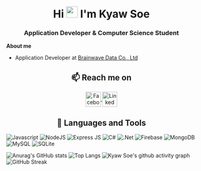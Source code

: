 <h1 align="center">Hi <img src="https://cultofthepartyparrot.com/parrots/hd/headbangingparrot.gif" width="30" height="30"/> I'm Kyaw Soe</h1>
<h3 align="center">Application Developer & Computer Science Student</h3>

**About me**

- Application Developer at [Brainwave Data Co., Ltd](https://www.brainwavedata.com/)

<h2  align="center">📫 Reach me on</h2>
<p align="center">
<a href="https://www.facebook.com/oo.kyawsoe.526" target="blank">
<img align="center" src="https://cdn-icons-png.flaticon.com/128/2504/2504903.png" alt="Facebook Profile" height="40" width="40" />
</a>
<a href="https://www.linkedin.com/in/kyaw-soe-328363223/" target="blank">
<img align="center" src="https://cdn-icons-png.flaticon.com/128/2504/2504923.png" alt="Linked Profile" height="40" width="40" />
</a>
</p>

<h2 align="center"> 🔭 Languages and Tools</h2>

![Javascript](https://img.shields.io/badge/javascript-6DA55F?style=for-the-badge&logo=node.js&logoColor=white)
![NodeJS](https://img.shields.io/badge/node.js-6DA55F?style=for-the-badge&logo=node.js&logoColor=white)
![Express JS](https://img.shields.io/badge/express.js-6DA55F?style=for-the-badge&logo=node.js&logoColor=white)
![C#](https://img.shields.io/badge/c%23-%23239120.svg?style=for-the-badge&logo=c-sharp&logoColor=white)
![.Net](https://img.shields.io/badge/.NET-5C2D91?style=for-the-badge&logo=.net&logoColor=white)
![Firebase](https://img.shields.io/badge/firebase-%23039BE5.svg?style=for-the-badge&logo=firebase)
![MongoDB](https://img.shields.io/badge/MongoDB-%234ea94b.svg?style=for-the-badge&logo=mongodb&logoColor=white)
![MySQL](https://img.shields.io/badge/mysql-%2300f.svg?style=for-the-badge&logo=mysql&logoColor=white)
![SQLite](https://img.shields.io/badge/sqlite-%2307405e.svg?style=for-the-badge&logo=sqlite&logoColor=white)

![Anurag's GitHub stats](https://github-readme-stats.vercel.app/api?username=kyawsoe-dev&show_icons=true&theme=github_dark)
![Top Langs](https://github-readme-stats.vercel.app/api/top-langs/?username=kyawsoe-dev&hide=javascript,html,css&layout=compact&theme=github_dark)
![Kyaw Soe's github activity graph](https://github-readme-activity-graph.vercel.app/graph?username=kyawsoe-dev&theme=github-compact)
![GitHub Streak](https://streak-stats.demolab.com?user=kyawsoe-dev&theme=merko&hide_border=true&date_format=j%20M%5B%20Y%5D&card_width=950)